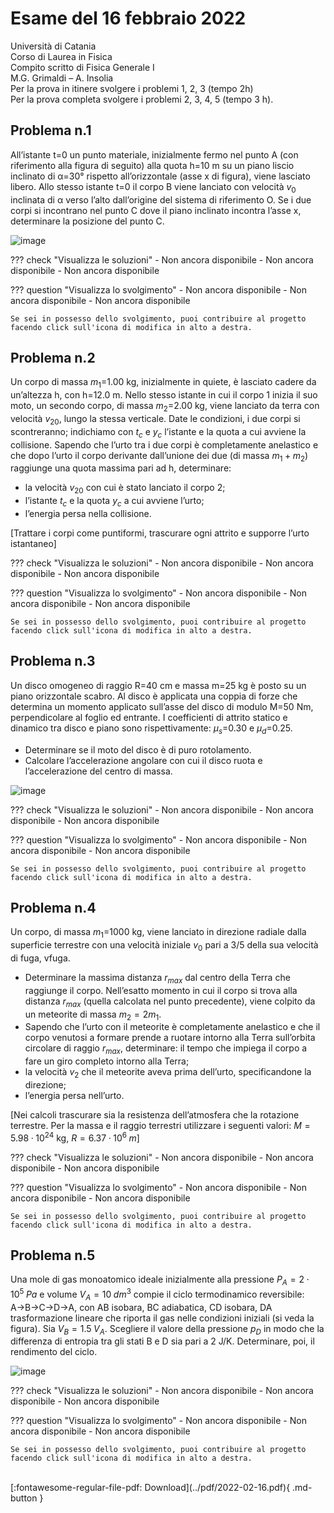 # Esame del 16 febbraio 2022
Università di Catania <br>
Corso di Laurea in Fisica <br>
Compito scritto di Fisica Generale I <br>
M.G. Grimaldi – A. Insolia <br>
Per la prova in itinere svolgere i problemi 1, 2, 3 (tempo 2h) <br>
Per la prova completa svolgere i problemi 2, 3, 4, 5 (tempo 3 h). <br>

## Problema n.1
All’istante t=0 un punto materiale, inizialmente fermo nel punto A (con riferimento alla figura di seguito) alla quota h=10 m su un piano liscio inclinato di α=30° rispetto all’orizzontale (asse x di figura), viene lasciato libero. Allo stesso istante t=0 il corpo B viene lanciato con velocità $v_0$ inclinata di α verso l’alto dall’origine del sistema di riferimento O. Se i due corpi si incontrano nel punto C dove il piano inclinato incontra l’asse x, determinare la posizione del punto C.

![image](https://user-images.githubusercontent.com/77018886/163049907-b2d949c1-3225-4e91-84f7-00f54600c6ed.png)

??? check "Visualizza le soluzioni"
    - Non ancora disponibile
    - Non ancora disponibile
    - Non ancora disponibile

??? question "Visualizza lo svolgimento"
    - Non ancora disponibile
    - Non ancora disponibile
    - Non ancora disponibile
    
    Se sei in possesso dello svolgimento, puoi contribuire al progetto facendo click sull'icona di modifica in alto a destra.

## Problema n.2
Un corpo di massa $m_1$=1.00 kg, inizialmente in quiete, è lasciato cadere da un’altezza h, con h=12.0 m. Nello stesso istante in cui il corpo 1 inizia il suo moto, un secondo corpo, di massa $m_2$=2.00 kg, viene lanciato da terra con velocità $v_{20}$, lungo la stessa verticale. Date le condizioni, i due corpi si scontreranno; indichiamo con $t_c$ e $y_c$ l’istante e la quota a cui avviene la collisione. Sapendo che l’urto tra i due corpi è completamente anelastico e che dopo l’urto il corpo derivante dall’unione dei due (di massa $m_1+m_2$) raggiunge una quota massima pari ad h, determinare:

- la velocità $v_{20}$ con cui è stato lanciato il corpo 2;
- l’istante $t_c$ e la quota $y_c$ a cui avviene l’urto;
- l’energia persa nella collisione. 

[Trattare i corpi come puntiformi, trascurare ogni attrito e supporre l’urto istantaneo]

??? check "Visualizza le soluzioni"
    - Non ancora disponibile
    - Non ancora disponibile
    - Non ancora disponibile

??? question "Visualizza lo svolgimento"
    - Non ancora disponibile
    - Non ancora disponibile
    - Non ancora disponibile
    
    Se sei in possesso dello svolgimento, puoi contribuire al progetto facendo click sull'icona di modifica in alto a destra.

## Problema n.3
Un disco omogeneo di raggio R=40 cm e massa m=25 kg è posto su un piano orizzontale scabro. Al disco è applicata una coppia di forze che determina un momento applicato sull’asse del disco di modulo M=50 Nm, perpendicolare al foglio ed entrante. I coefficienti di attrito statico e dinamico tra disco e piano sono rispettivamente: $μ_s$=0.30 e $μ_d$=0.25.

- Determinare se il moto del disco è di puro rotolamento.
- Calcolare l’accelerazione angolare con cui il disco ruota e l’accelerazione del centro di massa.

![image](https://user-images.githubusercontent.com/77018886/163049976-76e1d200-85e7-42c3-b3c3-366c7dec914f.png)

??? check "Visualizza le soluzioni"
    - Non ancora disponibile
    - Non ancora disponibile
    - Non ancora disponibile

??? question "Visualizza lo svolgimento"
    - Non ancora disponibile
    - Non ancora disponibile
    - Non ancora disponibile
    
    Se sei in possesso dello svolgimento, puoi contribuire al progetto facendo click sull'icona di modifica in alto a destra.

## Problema n.4
Un corpo, di massa $m_1$=1000 kg, viene lanciato in direzione radiale dalla superficie terrestre con una velocità iniziale $v_0$ pari a 3/5 della sua velocità di fuga, vfuga.

- Determinare la massima distanza $r_{max}$ dal centro della Terra che raggiunge il corpo. Nell’esatto momento in cui il corpo si trova alla distanza $r_{max}$ (quella calcolata nel punto precedente), viene colpito da un meteorite di massa $m_2=2m_1$. 
- Sapendo che l’urto con il meteorite è completamente anelastico e che il corpo venutosi a formare prende a ruotare intorno alla Terra sull’orbita circolare di raggio $r_{max}$, determinare: il tempo che impiega il corpo a fare un giro completo intorno alla Terra;
- la velocità $v_2$ che il meteorite aveva prima dell’urto, specificandone la direzione;
- l’energia persa nell’urto. 

[Nei calcoli trascurare sia la resistenza dell’atmosfera che la rotazione terrestre. Per la massa e il raggio terrestri utilizzare i seguenti valori: $M=5.98 · 10^{24}$ kg, $R=6.37 · 10^6 \; m$]

??? check "Visualizza le soluzioni"
    - Non ancora disponibile
    - Non ancora disponibile
    - Non ancora disponibile

??? question "Visualizza lo svolgimento"
    - Non ancora disponibile
    - Non ancora disponibile
    - Non ancora disponibile
    
    Se sei in possesso dello svolgimento, puoi contribuire al progetto facendo click sull'icona di modifica in alto a destra.

## Problema n.5
Una mole di gas monoatomico ideale inizialmente alla pressione $P_A=2⋅10^5 \; Pa$ e volume $V_A=10 \; dm^3$ compie il ciclo termodinamico reversibile: A→B→C→D→A, con AB isobara, BC adiabatica, CD isobara, DA trasformazione lineare che riporta il gas nelle condizioni iniziali (si veda la figura). Sia $V_B=1.5 \; V_A$. Scegliere il valore della pressione $p_D$ in modo che la differenza di entropia tra gli stati B e D sia pari a 2 J/K. Determinare, poi, il rendimento del ciclo.

![image](https://user-images.githubusercontent.com/77018886/163050018-8d710e70-0def-4f39-84d5-915fc3ea7a00.png)

??? check "Visualizza le soluzioni"
    - Non ancora disponibile
    - Non ancora disponibile
    - Non ancora disponibile

??? question "Visualizza lo svolgimento"
    - Non ancora disponibile
    - Non ancora disponibile
    - Non ancora disponibile
    
    Se sei in possesso dello svolgimento, puoi contribuire al progetto facendo click sull'icona di modifica in alto a destra.

<br>
[:fontawesome-regular-file-pdf: Download](../pdf/2022-02-16.pdf){ .md-button }
